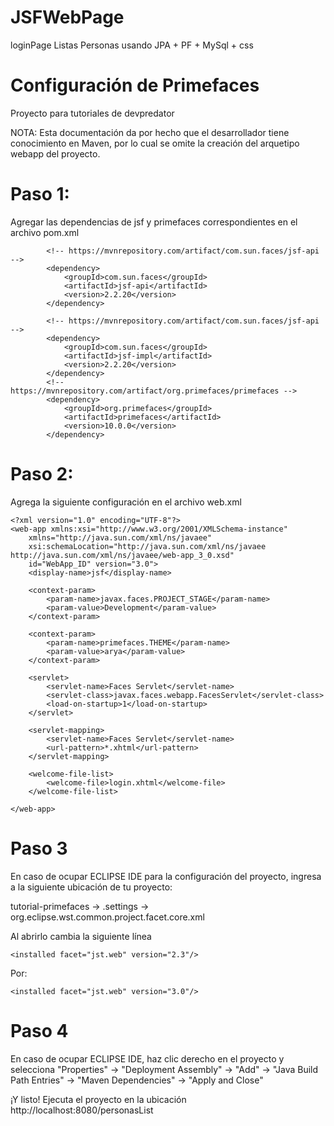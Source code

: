 # JSFWebPage 
loginPage Listas Personas usando JPA + PF + MySql + css

# Configuración de Primefaces
Proyecto para tutoriales de devpredator

NOTA: Esta documentación da por hecho que el desarrollador tiene conocimiento en Maven, por lo cual se omite la creación del arquetipo webapp del proyecto.

# Paso 1:
Agregar las dependencias de jsf y primefaces correspondientes en el archivo pom.xml

```
		<!-- https://mvnrepository.com/artifact/com.sun.faces/jsf-api -->
		<dependency>
			<groupId>com.sun.faces</groupId>
			<artifactId>jsf-api</artifactId>
			<version>2.2.20</version>
		</dependency>

		<!-- https://mvnrepository.com/artifact/com.sun.faces/jsf-api -->
		<dependency>
			<groupId>com.sun.faces</groupId>
			<artifactId>jsf-impl</artifactId>
			<version>2.2.20</version>
		</dependency>
		<!-- https://mvnrepository.com/artifact/org.primefaces/primefaces -->
		<dependency>
			<groupId>org.primefaces</groupId>
			<artifactId>primefaces</artifactId>
			<version>10.0.0</version>
		</dependency>
```

# Paso 2:
Agrega la siguiente configuración en el archivo web.xml

```
<?xml version="1.0" encoding="UTF-8"?>
<web-app xmlns:xsi="http://www.w3.org/2001/XMLSchema-instance"
	xmlns="http://java.sun.com/xml/ns/javaee"
	xsi:schemaLocation="http://java.sun.com/xml/ns/javaee http://java.sun.com/xml/ns/javaee/web-app_3_0.xsd"
	id="WebApp_ID" version="3.0">
	<display-name>jsf</display-name>
	
	<context-param>
		<param-name>javax.faces.PROJECT_STAGE</param-name>
		<param-value>Development</param-value>
	</context-param>
	
	<context-param>
		<param-name>primefaces.THEME</param-name>
		<param-value>arya</param-value>
	</context-param>
	
	<servlet>
		<servlet-name>Faces Servlet</servlet-name>
		<servlet-class>javax.faces.webapp.FacesServlet</servlet-class>
		<load-on-startup>1</load-on-startup>
	</servlet>
	
	<servlet-mapping>
		<servlet-name>Faces Servlet</servlet-name>
		<url-pattern>*.xhtml</url-pattern>
	</servlet-mapping>
	
	<welcome-file-list>
		<welcome-file>login.xhtml</welcome-file>
	</welcome-file-list>

</web-app>
```

# Paso 3

En caso de ocupar ECLIPSE IDE para la configuración del proyecto, ingresa a la siguiente ubicación de tu proyecto:

tutorial-primefaces -> .settings -> org.eclipse.wst.common.project.facet.core.xml

Al abrirlo cambia la siguiente línea

```
<installed facet="jst.web" version="2.3"/>
```

Por:

```
<installed facet="jst.web" version="3.0"/>
```

# Paso 4

En caso de ocupar ECLIPSE IDE, haz clic derecho en el proyecto y selecciona "Properties" -> "Deployment Assembly" -> "Add" -> "Java Build Path Entries" -> "Maven Dependencies" -> "Apply and Close"  

¡Y listo! Ejecuta el proyecto en la ubicación http://localhost:8080/personasList
